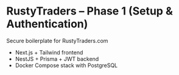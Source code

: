 # RustyTraders – Phase 1 (Setup & Authentication)
Secure boilerplate for RustyTraders.com
- Next.js + Tailwind frontend
- NestJS + Prisma + JWT backend
- Docker Compose stack with PostgreSQL

